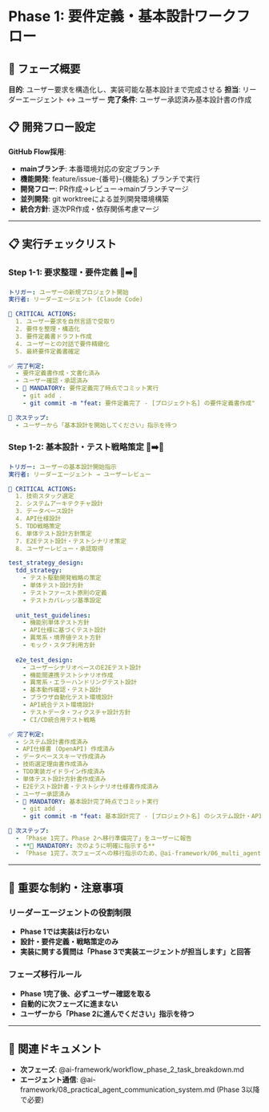 # Phase 1: 要件定義・基本設計ワークフロー

## 🎯 フェーズ概要
**目的**: ユーザー要求を構造化し、実装可能な基本設計まで完成させる
**担当**: リーダーエージェント ↔ ユーザー
**完了条件**: ユーザー承認済み基本設計書の作成

## 📋 開発フロー設定
**GitHub Flow採用**: 
- **mainブランチ**: 本番環境対応の安定ブランチ
- **機能開発**: feature/issue-{番号}-{機能名} ブランチで実行
- **開発フロー**: PR作成→レビュー→mainブランチマージ
- **並列開発**: git worktreeによる並列開発環境構築
- **統合方針**: 逐次PR作成・依存関係考慮マージ

---

## 📋 実行チェックリスト

### **Step 1-1: 要求整理・要件定義** 👤➡️🤖
```yaml
トリガー: ユーザーの新規プロジェクト開始
実行者: リーダーエージェント (Claude Code)

🚨 CRITICAL ACTIONS:
  1. ユーザー要求を自然言語で受取り
  2. 要件を整理・構造化
  3. 要件定義書ドラフト作成
  4. ユーザーとの対話で要件精緻化
  5. 最終要件定義書確定

✅ 完了判定:
  - 要件定義書作成・文書化済み
  - ユーザー確認・承認済み
  - 🚨 MANDATORY: 要件定義完了時点でコミット実行
    - git add .
    - git commit -m "feat: 要件定義完了 - [プロジェクト名] の要件定義書作成"

🔄 次ステップ:
  - ユーザーから「基本設計を開始してください」指示を待つ
```

### **Step 1-2: 基本設計・テスト戦略策定** 🤖➡️👤
```yaml
トリガー: ユーザーの基本設計開始指示
実行者: リーダーエージェント → ユーザーレビュー

🚨 CRITICAL ACTIONS:
  1. 技術スタック選定
  2. システムアーキテクチャ設計
  3. データベース設計
  4. API仕様設計
  5. TDD戦略策定
  6. 単体テスト設計方針策定
  7. E2Eテスト設計・テストシナリオ策定
  8. ユーザーレビュー・承認取得

test_strategy_design:
  tdd_strategy:
    - テスト駆動開発戦略の策定
    - 単体テスト設計方針
    - テストファースト原則の定義
    - テストカバレッジ基準設定
  
  unit_test_guidelines:
    - 機能別単体テスト方針
    - API仕様に基づくテスト設計
    - 異常系・境界値テスト方針
    - モック・スタブ利用方針
  
  e2e_test_design:
    - ユーザーシナリオベースのE2Eテスト設計
    - 機能間連携テストシナリオ作成
    - 異常系・エラーハンドリングテスト設計
    - 基本動作確認・テスト設計
    - ブラウザ自動化テスト環境設計
    - API統合テスト環境設計
    - テストデータ・フィクスチャ設計方針
    - CI/CD統合用テスト戦略

✅ 完了判定:
  - システム設計書作成済み
  - API仕様書 (OpenAPI) 作成済み
  - データベーススキーマ作成済み
  - 技術選定理由書作成済み
  - TDD実装ガイドライン作成済み
  - 単体テスト設計方針書作成済み
  - E2Eテスト設計書・テストシナリオ仕様書作成済み
  - ユーザー承認済み
  - 🚨 MANDATORY: 基本設計完了時点でコミット実行
    - git add .
    - git commit -m "feat: 基本設計完了 - [プロジェクト名] のシステム設計・API仕様・テスト戦略策定完了"

🔄 次ステップ:
  - 「Phase 1完了。Phase 2へ移行準備完了」をユーザーに報告
  - **🚨 MANDATORY: 次のように明確に指示する**
  - 「Phase 1完了。次フェーズへの移行指示のため、@ai-framework/06_multi_agent_operational_workflow.md をリーダーエージェントに読み込ませてください。」
```

---

## 🎯 重要な制約・注意事項

### **リーダーエージェントの役割制限**
- **Phase 1では実装は行わない**
- **設計・要件定義・戦略策定のみ**
- **実装に関する質問は「Phase 3で実装エージェントが担当します」と回答**

### **フェーズ移行ルール**
- **Phase 1完了後、必ずユーザー確認を取る**
- **自動的に次フェーズに進まない**
- **ユーザーから「Phase 2に進んでください」指示を待つ**

---

## 🔗 関連ドキュメント
- **次フェーズ**: @ai-framework/workflow_phase_2_task_breakdown.md
- **エージェント通信**: @ai-framework/08_practical_agent_communication_system.md (Phase 3以降で必要) 
